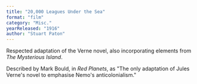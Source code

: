 ```yaml
---
title: "20,000 Leagues Under the Sea"
format: "film"
category: "Misc."
yearReleased: "1916"
author: "Stuart Paton"
---
```


Respected adaptation of the Verne novel, also  incorporating elements from _The Mysterious Island_.

Described by Mark Bould, in _Red Planets_, as "The only adaptation of Jules Verne's novel to  emphasise Nemo's anticolonialism."
